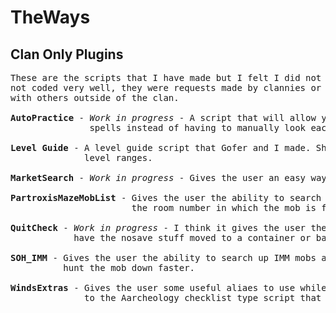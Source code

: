 # TheWays

Clan Only Plugins
-----------------
<pre>
These are the scripts that I have made but I felt I did not want to release to the public. Either they are
not coded very well, they were requests made by clannies or something that I felt was to useful to share
with others outside of the clan.

<b>AutoPractice</b> - <i>Work in progress</i> - A script that will allow you to auto practice desires skills and
               spells instead of having to manually look each one up.
                      
<b>Level Guide</b> - A level guide script that Gofer and I made. Shows some useful places to level in various
              level ranges. 
                     
<b>MarketSearch</b> - <i>Work in progress</i> - Gives the user an easy way to search the market place.

<b>PartroxisMazeMobList</b> - Gives the user the ability to search up mobs from the Partroxis Maze and return
                       the room number in which the mob is found.
                              
<b>QuitCheck</b> - <i>Work in progress</i> - I think it gives the user the ability to quit and automatically
            have the nosave stuff moved to a container or bag.
                   
<b>SOH_IMM</b> - Gives the user the ability to search up IMM mobs and be given their secret keyword to be able to
          hunt the mob down faster.
          
<b>WindsExtras</b> - Gives the user some useful aliaes to use while doing winds runs as well as a script similar
              to the Aarcheology checklist type script that is floating around but for winds cards.
</pre>
